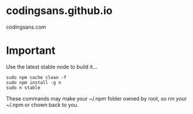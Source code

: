 # codingsans.github.io
codingsans.com

# Important
Use the latest stable node to build it...

    sudo npm cache clean -f
    sudo npm install -g n
    sudo n stable

These commands may make your ~/.npm folder owned by root, so rm your ~/.npm or chown back to you.
